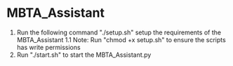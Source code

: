 # MBTA_Assistant
1. Run the following command "./setup.sh" setup the requirements of the MBTA_Assistant
    1.1 Note: Run "chmod +x setup.sh" to ensure the scripts has write permissions
2. Run "./start.sh" to start the MBTA_Assistant.py